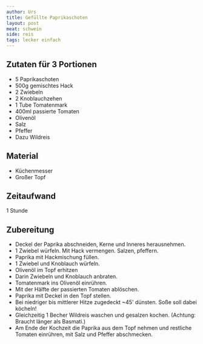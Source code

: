 ```yaml
---
author: Urs
title: Gefüllte Paprikaschoten
layout: post
meat: schwein
side: reis
tags: lecker einfach
---
```

## Zutaten für 3 Portionen
 * 5 Paprikaschoten
 * 500g gemischtes Hack
 * 2 Zwiebeln
 * 2 Knoblauchzehen
 * 1 Tube Tomatenmark
 * 400ml passierte Tomaten
 * Olivenöl
 * Salz
 * Pfeffer
 * Dazu Wildreis

## Material
 * Küchenmesser
 * Großer Topf
 
## Zeitaufwand
 1 Stunde

## Zubereitung
 * Deckel der Paprika abschneiden, Kerne und Inneres herausnehmen.
 * 1 Zwiebel würfeln. Mit Hack vermengen. Salzen, pfeffern.
 * Paprika mit Hackmischung füllen.
 * 1 Zwiebel und Knoblauch würfeln.
 * Olivenöl im Topf erhitzen
 * Darin Zwiebeln und Knoblauch anbraten.
 * Tomatenmark ins Olivenöl einrühren.
 * Mit der Hälfte der passierten Tomaten ablöschen.
 * Paprika mit Deckel in den Topf stellen.
 * Bei niedriger bis mittlerer Hitze zugedeckt ~45' dünsten. Soße soll dabei köcheln!
 * Gleichzeitig 1 Becher Wildreis waschen und gesalzen kochen. (Achtung: Braucht länger als Basmati.)
 * Am Ende der Kochzeit die Paprika aus dem Topf nehmen und restliche Tomaten einrühren, mit Salz und Pfeffer abschmecken.